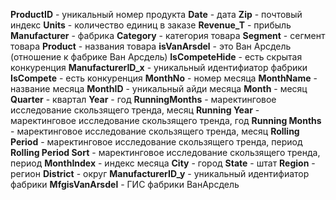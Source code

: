 **ProductID** - уникальный номер продукта
**Date** - дата
**Zip** - почтовый индекс
**Units** - количество единиц в заказе
**Revenue_T** - прибыль
**Manufacturer** - фабрика
**Category** - категория товара
**Segment** - сегмент товара
**Product** - названия товара
**isVanArsdel** - это Ван Арсдель (отношение к фабрике Ван Арсдель)
**IsCompeteHide** - есть скрытая конкуренция
**ManufacturerID_x** - уникальный идентифиатор фабрики
**IsCompete** - есть конкуренция
**MonthNo** - номер месяца
**MonthName** - название месяца
**MonthID** - уникальный айди месяца
**Month** - месяц
**Quarter** - квартал
**Year** - год
**RunningMonths** - маректинговое исследование скользящего тренда, месяц
**Running Year** - маректинговое исследование скользящего тренда, год
**Running Months** - маректинговое исследование скользящего тренда, месяц
**Rolling Period** - маректинговое исследование скользящего тренда, период
**Rolling Period Sort** - маректинговое исследование скользящего тренда, период
**MonthIndex** - индекс месяца
**City** - город
**State** - штат
**Region** - регион
**District** - округ
**ManufacturerID_y** - уникальный идентифиатор фабрики
**MfgisVanArsdel** - ГИС фабрики ВанАрсдель